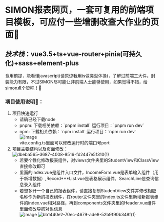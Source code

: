 # **SIMON报表网页，一套可复用的前端项目模板，可应付一些增删改查大作业的页面📘**
## *技术栈*：vue3.5+ts+vue-router+pinia(可持久化)+sass+element-plus
食用前提，能看懂javascript(请原谅我用ts做类型体操)，了解过前端三大件，封装能力有限，不过SIMON尽可能让非前端人士能够使用，如果觉得不错，给simon点个赞吧！🌟
### 项目使用说明👀：
1. 项目快速运行
   * 请确已经下载node
   * pnpm: 下载相关依赖：\`pnpm install\` 运行项目：\`pnpm run dev\`
   * npm:  下载相关依赖：\`npm install\` 运行项目：\`npm run dev\`  
![image](https://github.com/user-attachments/assets/61e93141-be4e-4e68-8a26-ba723d3c52b7)  
vite.config.ts里面可以修改运行时的端口号port
2. 项目主要结构以及页面修改：  
![dbeba565-3687-4008-8516-fd2447e5f310(1)](https://github.com/user-attachments/assets/33d906a5-bf66-49b4-bdf3-97fe66ecfc62)  
   * 若要个性化修改报表组件，对views文件夹里的StudentView和ClassView直接修改即可
   * 里面的index.vue是组件入口文件，IncomeForm.vue是表单输入组件（用于新增数据）,Record***List.vue是表格展示组件，SearchLine是查询信息录入组件
   * 若想多开一个自己的报表组件，请直接复制StudentView文件并修改相应名称作为新的报表组件，在router文件夹里的index.ts文件里新增新报表组件的index.vue相对路径，再到components文件夹里的Header.vue组件里面修改导航对象信息  
![image](https://github.com/user-attachments/assets/b7404cfa-0167-4f49-80cb-271284c9c4ef)
![bb1440e2-70ec-4679-ade8-52b9f90b348f(1)](https://github.com/user-attachments/assets/0cd243e7-3842-4e97-8e42-0082e1348bae)






